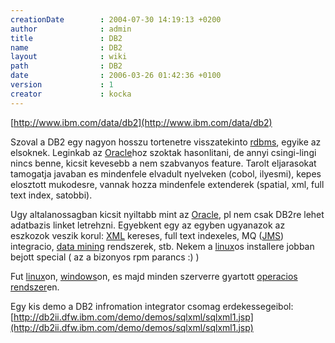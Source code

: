 ```yaml
---
creationDate        : 2004-07-30 14:19:13 +0200 
author              : admin 
title               : DB2 
name                : DB2 
layout              : wiki 
path                : DB2 
date                : 2006-03-26 01:42:36 +0100 
version             : 1 
creator             : kocka 
---
```

[http://www.ibm.com/data/db2](http://www.ibm.com/data/db2)

Szoval a DB2 egy nagyon hosszu tortenetre visszatekinto [rdbms](RDBMS.html), egyike az elsoknek. Leginkab az [Oracle](Oracle.html)hoz szoktak hasonlitani, de annyi csingi-lingi nincs benne, kicsit kevesebb a nem szabvanyos feature. Tarolt eljarasokat tamogatja javaban es mindenfele elvadult nyelveken (cobol, ilyesmi), kepes elosztott mukodesre, vannak hozza mindenfele extenderek (spatial, xml, full text index, satobbi).

Ugy altalanossagban kicsit nyiltabb mint az [Oracle](Oracle.html), pl nem csak DB2re lehet adatbazis linket letrehzni. Egyebkent egy az egyben ugyanazok az eszkozok veszik korul: [XML](XML.html) kereses, full text indexeles, MQ ([JMS](JMS.html)) integracio, [data mining](Missing.html) rendszerek, stb. Nekem a [linux](Linux.html)os installere jobban bejott special ( az a bizonyos rpm parancs :) )

Fut [linux](Linux.html)on, [windows](Windows.html)on, es majd minden szerverre gyartott [operacios rendszer](Operacios%20rendszer.html)en.

Egy kis demo a DB2 infromation integrator csomag erdekessegeibol:
[http://db2ii.dfw.ibm.com/demo/demos/sqlxml/sqlxml1.jsp](http://db2ii.dfw.ibm.com/demo/demos/sqlxml/sqlxml1.jsp)
